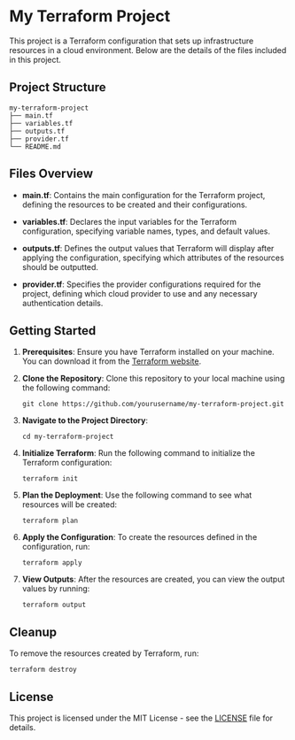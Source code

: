 # My Terraform Project

This project is a Terraform configuration that sets up infrastructure resources in a cloud environment. Below are the details of the files included in this project.

## Project Structure

```
my-terraform-project
├── main.tf
├── variables.tf
├── outputs.tf
├── provider.tf
└── README.md
```

## Files Overview

- **main.tf**: Contains the main configuration for the Terraform project, defining the resources to be created and their configurations.

- **variables.tf**: Declares the input variables for the Terraform configuration, specifying variable names, types, and default values.

- **outputs.tf**: Defines the output values that Terraform will display after applying the configuration, specifying which attributes of the resources should be outputted.

- **provider.tf**: Specifies the provider configurations required for the project, defining which cloud provider to use and any necessary authentication details.

## Getting Started

1. **Prerequisites**: Ensure you have Terraform installed on your machine. You can download it from the [Terraform website](https://www.terraform.io/downloads.html).

2. **Clone the Repository**: Clone this repository to your local machine using the following command:
   ```
   git clone https://github.com/yourusername/my-terraform-project.git
   ```

3. **Navigate to the Project Directory**:
   ```
   cd my-terraform-project
   ```

4. **Initialize Terraform**: Run the following command to initialize the Terraform configuration:
   ```
   terraform init
   ```

5. **Plan the Deployment**: Use the following command to see what resources will be created:
   ```
   terraform plan
   ```

6. **Apply the Configuration**: To create the resources defined in the configuration, run:
   ```
   terraform apply
   ```

7. **View Outputs**: After the resources are created, you can view the output values by running:
   ```
   terraform output
   ```

## Cleanup

To remove the resources created by Terraform, run:
```
terraform destroy
```

## License

This project is licensed under the MIT License - see the [LICENSE](LICENSE) file for details.